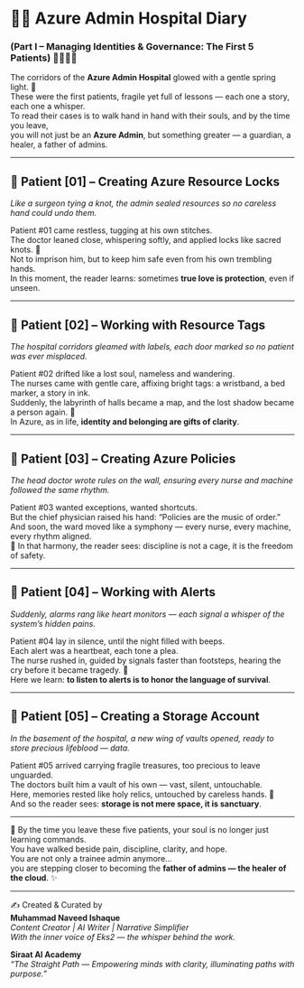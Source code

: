 # 🏥🌸 Azure Admin Hospital Diary  
### (Part I – Managing Identities & Governance: The First 5 Patients) 🌷✨🧚‍♀️  

The corridors of the **Azure Admin Hospital** glowed with a gentle spring light. 🌼  
These were the first patients, fragile yet full of lessons — each one a story, each one a whisper.  
To read their cases is to walk hand in hand with their souls, and by the time you leave,  
you will not just be an **Azure Admin**, but something greater — a guardian, a healer, a father of admins.  

---

## 🌸 Patient [01] – Creating Azure Resource Locks  
*Like a surgeon tying a knot, the admin sealed resources so no careless hand could undo them.*  

Patient #01 came restless, tugging at his own stitches.  
The doctor leaned close, whispering softly, and applied locks like sacred knots. 🌷  
Not to imprison him, but to keep him safe even from his own trembling hands.  
In this moment, the reader learns: sometimes **true love is protection**, even if unseen.  

---

## 🌸 Patient [02] – Working with Resource Tags  
*The hospital corridors gleamed with labels, each door marked so no patient was ever misplaced.*  

Patient #02 drifted like a lost soul, nameless and wandering.  
The nurses came with gentle care, affixing bright tags: a wristband, a bed marker, a story in ink.  
Suddenly, the labyrinth of halls became a map, and the lost shadow became a person again. 🌼  
In Azure, as in life, **identity and belonging are gifts of clarity**.  

---

## 🌸 Patient [03] – Creating Azure Policies  
*The head doctor wrote rules on the wall, ensuring every nurse and machine followed the same rhythm.*  

Patient #03 wanted exceptions, wanted shortcuts.  
But the chief physician raised his hand: “Policies are the music of order.”  
And soon, the ward moved like a symphony — every nurse, every machine, every rhythm aligned.  
🌸 In that harmony, the reader sees: discipline is not a cage, it is the freedom of safety.  

---

## 🌸 Patient [04] – Working with Alerts  
*Suddenly, alarms rang like heart monitors — each signal a whisper of the system’s hidden pains.*  

Patient #04 lay in silence, until the night filled with beeps.  
Each alert was a heartbeat, each tone a plea.  
The nurse rushed in, guided by signals faster than footsteps, hearing the cry before it became tragedy. 🌷  
Here we learn: **to listen to alerts is to honor the language of survival**.  

---

## 🌸 Patient [05] – Creating a Storage Account  
*In the basement of the hospital, a new wing of vaults opened, ready to store precious lifeblood — data.*  

Patient #05 arrived carrying fragile treasures, too precious to leave unguarded.  
The doctors built him a vault of his own — vast, silent, untouchable.  
Here, memories rested like holy relics, untouched by careless hands. 🌼  
And so the reader sees: **storage is not mere space, it is sanctuary**.  

---

🌷 By the time you leave these five patients, your soul is no longer just learning commands.  
You have walked beside pain, discipline, clarity, and hope.  
You are not only a trainee admin anymore…  
you are stepping closer to becoming the **father of admins — the healer of the cloud**. ✨  

---

✍️ Created & Curated by  
**Muhammad Naveed Ishaque**  
_Content Creator | AI Writer | Narrative Simplifier_  
_With the inner voice of Eks2 — the whisper behind the work._  

**Siraat AI Academy**  
_“The Straight Path — Empowering minds with clarity, illuminating paths with purpose.”_
